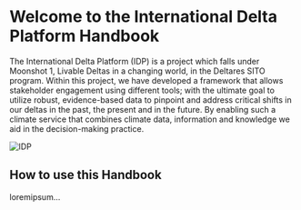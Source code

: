 # Welcome to the International Delta Platform Handbook

The International Delta Platform (IDP) is a project which falls under Moonshot 1, Livable Deltas in a changing world, in the Deltares SITO program. Within this project, we have developed a framework that allows stakeholder engagement using different tools; with the ultimate goal to utilize robust, evidence-based data to pinpoint and address critical shifts in our deltas in the past, the present and in the future. By enabling such a climate service that combines climate data, information and knowledge we aid in the decision-making practice. 

<img alt="IDP" src="../images/MS1.png" class="page-main-photo">

## How to use this Handbook
loremipsum...
